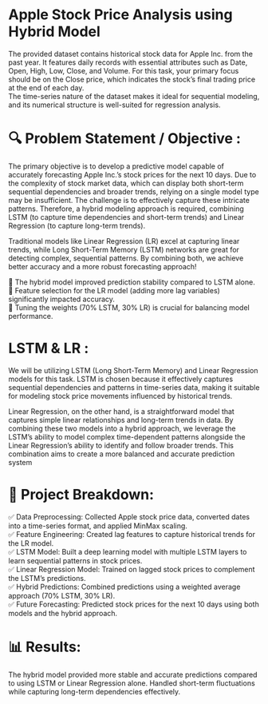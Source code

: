 # Apple Stock Price Analysis using Hybrid Model 

The provided dataset contains historical stock data for Apple Inc. from the past year. It features daily records with essential attributes such as Date, Open, High, Low, Close, and Volume. For this task, your primary focus should be on the Close price, which indicates the stock’s final trading price at the end of each day.  
The time-series nature of the dataset makes it ideal for sequential modeling, and its numerical structure is well-suited for regression analysis.

# 🔍 Problem Statement / Objective :

The primary objective is to develop a predictive model capable of accurately forecasting Apple Inc.’s stock prices for the next 10 days. Due to the complexity of stock market data, which can display both short-term sequential dependencies and broader trends, relying on a single model type may be insufficient. The challenge is to effectively capture these intricate patterns. Therefore, a hybrid modeling approach is required, combining LSTM (to capture time dependencies and short-term trends) and Linear Regression (to capture long-term trends). 

Traditional models like Linear Regression (LR) excel at capturing linear trends, while Long Short-Term Memory (LSTM) networks are great for detecting complex, sequential patterns. By combining both, we achieve better accuracy and a more robust forecasting approach! 
 

🔹 The hybrid model improved prediction stability compared to LSTM alone.  
🔹 Feature selection for the LR model (adding more lag variables) significantly impacted accuracy.  
🔹 Tuning the weights (70% LSTM, 30% LR) is crucial for balancing model performance. 

# LSTM & LR :

We will be utilizing LSTM (Long Short-Term Memory) and Linear Regression models for this task. LSTM is chosen because it effectively captures sequential dependencies and patterns in time-series data, making it suitable for modeling stock price movements influenced by historical trends.

Linear Regression, on the other hand, is a straightforward model that captures simple linear relationships and long-term trends in data. By combining these two models into a hybrid approach, we leverage the LSTM’s ability to model complex time-dependent patterns alongside the Linear Regression’s ability to identify and follow broader trends. This combination aims to create a more balanced and accurate prediction system

# 📌 Project Breakdown:

✅ Data Preprocessing: Collected Apple stock price data, converted dates into a time-series format, and applied MinMax scaling.  
✅ Feature Engineering: Created lag features to capture historical trends for the LR model.  
✅ LSTM Model: Built a deep learning model with multiple LSTM layers to learn sequential patterns in stock prices.  
✅ Linear Regression Model: Trained on lagged stock prices to complement the LSTM’s predictions.  
✅ Hybrid Predictions: Combined predictions using a weighted average approach (70% LSTM, 30% LR).  
✅ Future Forecasting: Predicted stock prices for the next 10 days using both models and the hybrid approach.

# 📊 Results:
The hybrid model provided more stable and accurate predictions compared to using LSTM or Linear Regression alone. Handled short-term fluctuations while capturing long-term dependencies effectively.
